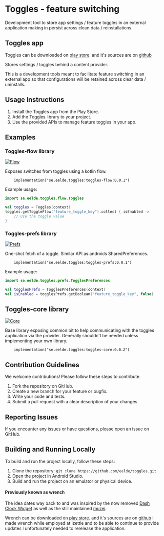 # Toggles - feature switching

Development tool to store app settings / feature toggles in an external application making in persist across clean data / reinstallations. 

## Toggles app

Toggles can be downloaded on [play store](https://play.google.com/store/apps/details?id=se.eelde.toggles).
and it's sources are on [github](https://github.com/eelde/toggles)

Stores settings / toggles behind a content provider.

This is a development tools meant to facilitate feature switching in an external app so that configurations will be retained across clear data / uninstalls.

## Usage Instructions

1. Install the Toggles app from the Play Store.
2. Add the Toggles library to your project.
3. Use the provided APIs to manage feature toggles in your app.

## Examples

### Toggles-flow library
[![Flow](https://maven-badges.herokuapp.com/maven-central/se.eelde.toggles/toggles-flow/badge.png)](https://maven-badges.herokuapp.com/maven-central/se.eelde.toggles/toggles-flow)

Exposes switches from toggles using a kotlin flow.
``` 
    implementation("se.eelde.toggles:toggles-flow:0.0.1")
```

Example usage:
```kotlin
import se.eelde.toggles.flow.Toggles

val toggles = Toggles(context)
toggles.getToggleFlow("feature_toggle_key").collect { isEnabled ->
    // Use the toggle value
}
```

### Toggles-prefs library
[![Prefs](https://maven-badges.herokuapp.com/maven-central/se.eelde.toggles/toggles-prefs/badge.png)](https://maven-badges.herokuapp.com/maven-central/se.eelde.toggles/toggles-prefs)

One-shot fetch of a toggle. Similar API as androids SharedPreferences.
``` 
    implementation("se.eelde.toggles:toggles-prefs:0.0.1")
```

Example usage:
```kotlin
import se.eelde.toggles.prefs.TogglesPreferences

val togglesPrefs = TogglesPreferences(context)
val isEnabled = togglesPrefs.getBoolean("feature_toggle_key", false)
```

## Toggles-core library
[![Core](https://maven-badges.herokuapp.com/maven-central/se.eelde.toggles/toggles-core/badge.png)](https://maven-badges.herokuapp.com/maven-central/se.eelde.toggles/toggles-core)

Base library exposing common bit to help communicating with the toggles application via the provider. Generally shouldn't be needed unless implementing your own library.
```
    implementation("se.eelde.toggles:toggles-core:0.0.2")
```

## Contribution Guidelines

We welcome contributions! Please follow these steps to contribute:

1. Fork the repository on GitHub.
2. Create a new branch for your feature or bugfix.
3. Write your code and tests.
4. Submit a pull request with a clear description of your changes.

## Reporting Issues

If you encounter any issues or have questions, please open an issue on GitHub.

## Building and Running Locally

To build and run the project locally, follow these steps:

1. Clone the repository: `git clone https://github.com/eelde/toggles.git`
2. Open the project in Android Studio.
3. Build and run the project on an emulator or physical device.

#### Previously known as wrench
The idea dates way back to and was inspired by the now removed [Dash Clock Widget](https://play.google.com/store/apps/details?id=net.nurik.roman.dashclock) as well as the still maintained [muzei](https://play.google.com/store/apps/details?id=net.nurik.roman.muzei).

Wrench can be downloaded on [play store](https://play.google.com/store/apps/details?id=com.izettle.wrench).
and it's sources are on [github](https://github.com/iZettle/wrench)
I made wrench while employed at izettle and to be able to continue to provide updates I unfortunately needed to rerelease the application.
